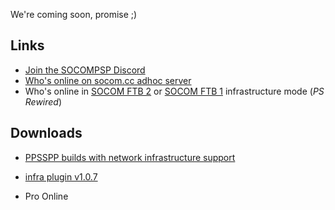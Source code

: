 We're coming soon, promise ;)  

## Links

- [Join the SOCOMPSP Discord](https://discord.gg/XtVYDr7)
- [Who's online on socom.cc adhoc server](https://www.socom.cc/)
- Who's online in [SOCOM FTB 2](https://psrewired.com/servers/20304) or 
[SOCOM FTB 1](https://psrewired.com/servers/20034) infrastructure mode (*PS Rewired*)

## Downloads

- [PPSSPP builds with network infrastructure support](https://static.socom.cc/ppsspp/)
- [infra plugin v1.0.7](https://static.socom.cc/plugins/infra_plugin_107.zip)

- Pro Online
